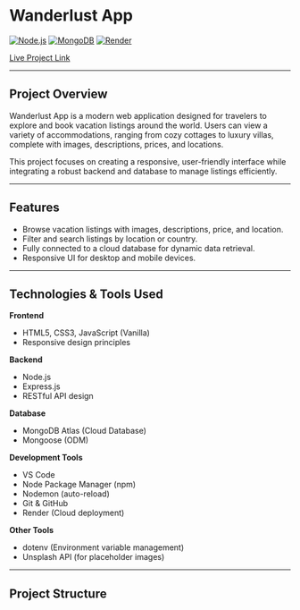 # Wanderlust App

[![Node.js](https://img.shields.io/badge/Node.js-339933?style=flat&logo=node.js&logoColor=white)](https://nodejs.org/)
[![MongoDB](https://img.shields.io/badge/MongoDB-47A248?style=flat&logo=mongodb&logoColor=white)](https://www.mongodb.com/)
[![Render](https://img.shields.io/badge/Render-000000?style=flat&logo=render&logoColor=white)](https://render.com/)

[Live Project Link](https://wanderlust-app-dk2l.onrender.com/listings)

---

## Project Overview
Wanderlust App is a modern web application designed for travelers to explore and book vacation listings around the world. Users can view a variety of accommodations, ranging from cozy cottages to luxury villas, complete with images, descriptions, prices, and locations.

This project focuses on creating a responsive, user-friendly interface while integrating a robust backend and database to manage listings efficiently.

---

## Features
- Browse vacation listings with images, descriptions, price, and location.
- Filter and search listings by location or country.
- Fully connected to a cloud database for dynamic data retrieval.
- Responsive UI for desktop and mobile devices.

---

## Technologies & Tools Used

**Frontend**
- HTML5, CSS3, JavaScript (Vanilla)
- Responsive design principles

**Backend**
- Node.js
- Express.js
- RESTful API design

**Database**
- MongoDB Atlas (Cloud Database)
- Mongoose (ODM)

**Development Tools**
- VS Code
- Node Package Manager (npm)
- Nodemon (auto-reload)
- Git & GitHub
- Render (Cloud deployment)

**Other Tools**
- dotenv (Environment variable management)
- Unsplash API (for placeholder images)

---

## Project Structure

